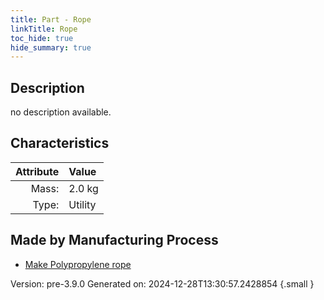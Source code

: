 ```yaml
---
title: Part - Rope
linkTitle: Rope
toc_hide: true
hide_summary: true
---
```


## Description
no description available.

## Characteristics

| Attribute      | Value |
|--------:|:------|
|Mass:|2.0 kg|
|Type:|Utility|

## Made by Manufacturing Process

- [Make Polypropylene rope](/docs/definitions/process/make-polypropylene-rope)



Version: pre-3.9.0 Generated on: 2024-12-28T13:30:57.2428854
{.small }

